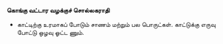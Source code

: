 **கொங்கு வட்டார வழக்குச் சொல்லகராதி**
- காட்டிற்கு உரமாகப் போடும் சாணம் மற்றும் பல பொருட்கள். காட்டுக்கு எருவு போட்டு ஒழவு ஓட்ட ணும்.

